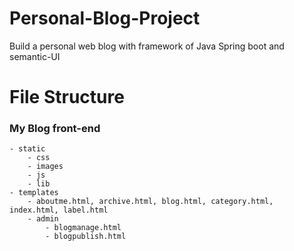 # Personal-Blog-Project
Build a personal web blog with framework of Java Spring boot and semantic-UI

# File Structure
### My Blog front-end
    - static
        - css
        - images
        - js
        - lib
    - templates
        - aboutme.html, archive.html, blog.html, category.html, index.html, label.html
        - admin
            - blogmanage.html
            - blogpublish.html
